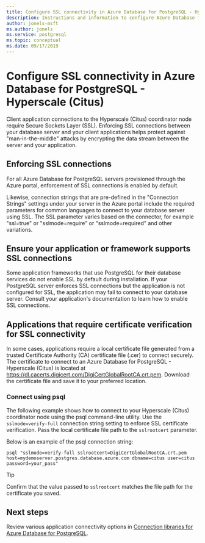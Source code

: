 ```yaml
---
title: Configure SSL connectivity in Azure Database for PostgreSQL - Hyperscale (Citus)
description: Instructions and information to configure Azure Database for PostgreSQL - Hyperscale (Citus) and associated applications to properly use SSL connections.
author: jonels-msft
ms.author: jonels
ms.service: postgresql
ms.topic: conceptual
ms.date: 09/17/2019
---
```

# Configure SSL connectivity in Azure Database for PostgreSQL - Hyperscale (Citus)
Client application connections to the Hyperscale (Citus) coordinator node require Secure Sockets Layer (SSL). Enforcing SSL connections between your database server and your client applications helps protect against "man-in-the-middle" attacks by encrypting the data stream between the server and your application.

## Enforcing SSL connections
For all Azure Database for PostgreSQL servers provisioned through the Azure portal, enforcement of SSL connections is enabled by default. 

Likewise, connection strings that are pre-defined in the "Connection Strings" settings under your server in the Azure portal include the required parameters for common languages to connect to your database server using SSL. The SSL parameter varies based on the connector, for example "ssl=true" or "sslmode=require" or "sslmode=required" and other variations.

## Ensure your application or framework supports SSL connections
Some application frameworks that use PostgreSQL for their database services do not enable SSL by default during installation. If your PostgreSQL server enforces SSL connections but the application is not configured for SSL, the application may fail to connect to your database server. Consult your application's documentation to learn how to enable SSL connections.

## Applications that require certificate verification for SSL connectivity
In some cases, applications require a local certificate file generated from a trusted Certificate Authority (CA) certificate file (.cer) to connect securely. The certificate to connect to an Azure Database for PostgreSQL - Hyperscale (Citus) is located at https://dl.cacerts.digicert.com/DigiCertGlobalRootCA.crt.pem. Download the certificate file and save it to your preferred location.

### Connect using psql
The following example shows how to connect to your Hyperscale (Citus) coordinator node using the psql command-line utility. Use the `sslmode=verify-full` connection string setting to enforce SSL certificate verification. Pass the local certificate file path to the `sslrootcert` parameter.

Below is an example of the psql connection string:
```
psql "sslmode=verify-full sslrootcert=DigiCertGlobalRootCA.crt.pem host=mydemoserver.postgres.database.azure.com dbname=citus user=citus password=your_pass"
```
> [!TIP]
> Confirm that the value passed to `sslrootcert` matches the file path for the certificate you saved.

## Next steps
Review various application connectivity options in [Connection libraries for Azure Database for PostgreSQL](concepts-connection-libraries.md).
